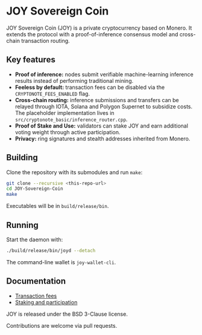 # JOY Sovereign Coin

JOY Sovereign Coin (JOY) is a private cryptocurrency based on Monero. It extends the protocol with a proof-of-inference consensus model and cross-chain transaction routing.

## Key features

- **Proof of inference:** nodes submit verifiable machine-learning inference results instead of performing traditional mining.
- **Feeless by default:** transaction fees can be disabled via the `CRYPTONOTE_FEES_ENABLED` flag.
- **Cross-chain routing:** inference submissions and transfers can be relayed through IOTA, Solana and Polygon Supernet to subsidize costs. The placeholder implementation lives in `src/cryptonote_basic/inference_router.cpp`.
- **Proof of Stake and Use:** validators can stake JOY and earn additional voting weight through active participation.
- **Privacy:** ring signatures and stealth addresses inherited from Monero.

## Building

Clone the repository with its submodules and run `make`:

```bash
git clone --recursive <this-repo-url>
cd JOY-Sovereign-Coin
make
```

Executables will be in `build/release/bin`.

## Running

Start the daemon with:

```bash
./build/release/bin/joyd --detach
```

The command-line wallet is `joy-wallet-cli`.

## Documentation

- [Transaction fees](docs/FEES.md)
- [Staking and participation](docs/POS_POU.md)

JOY is released under the BSD 3-Clause license.

Contributions are welcome via pull requests.
